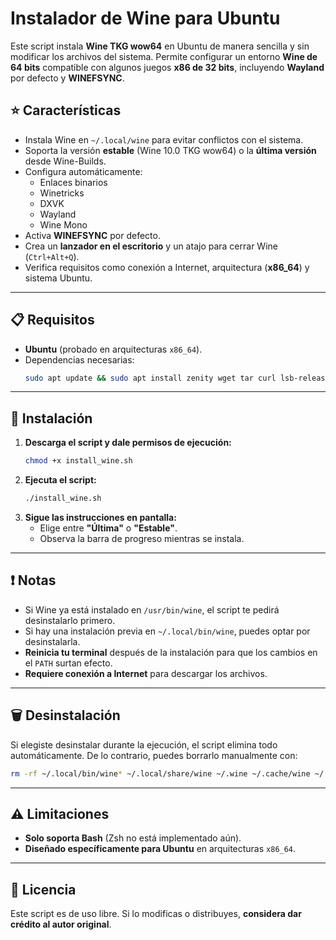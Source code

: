 # Instalador de Wine para Ubuntu

Este script instala **Wine TKG wow64** en Ubuntu de manera sencilla y sin modificar los archivos del sistema. Permite configurar un entorno **Wine de 64 bits** compatible con algunos juegos **x86 de 32 bits**, incluyendo **Wayland** por defecto y **WINEFSYNC**.

## ⭐ Características
- Instala Wine en `~/.local/wine` para evitar conflictos con el sistema.
- Soporta la versión **estable** (Wine 10.0 TKG wow64) o la **última versión** desde Wine-Builds.
- Configura automáticamente:
  - Enlaces binarios
  - Winetricks
  - DXVK
  - Wayland
  - Wine Mono
- Activa **WINEFSYNC** por defecto.
- Crea un **lanzador en el escritorio** y un atajo para cerrar Wine (`Ctrl+Alt+Q`).
- Verifica requisitos como conexión a Internet, arquitectura (**x86_64**) y sistema Ubuntu.

---

## 📋 Requisitos
- **Ubuntu** (probado en arquitecturas `x86_64`).
- Dependencias necesarias:
  ```bash
  sudo apt update && sudo apt install zenity wget tar curl lsb-release
  ```

---

## 🚀 Instalación
1. **Descarga el script y dale permisos de ejecución:**
   ```bash
   chmod +x install_wine.sh
   ```
2. **Ejecuta el script:**
   ```bash
   ./install_wine.sh
   ```
3. **Sigue las instrucciones en pantalla:**
   - Elige entre **"Última"** o **"Estable"**.
   - Observa la barra de progreso mientras se instala.

---

## ❗ Notas
- Si Wine ya está instalado en `/usr/bin/wine`, el script te pedirá desinstalarlo primero.
- Si hay una instalación previa en `~/.local/bin/wine`, puedes optar por desinstalarla.
- **Reinicia tu terminal** después de la instalación para que los cambios en el `PATH` surtan efecto.
- **Requiere conexión a Internet** para descargar los archivos.

---

## 🗑️ Desinstalación
Si elegiste desinstalar durante la ejecución, el script elimina todo automáticamente. De lo contrario, puedes borrarlo manualmente con:
```bash
rm -rf ~/.local/bin/wine* ~/.local/share/wine ~/.wine ~/.cache/wine ~/.config/wine
```

---

## ⚠️ Limitaciones
- **Solo soporta Bash** (Zsh no está implementado aún).
- **Diseñado específicamente para Ubuntu** en arquitecturas `x86_64`.

---

## 📜 Licencia
Este script es de uso libre. Si lo modificas o distribuyes, **considera dar crédito al autor original**.


